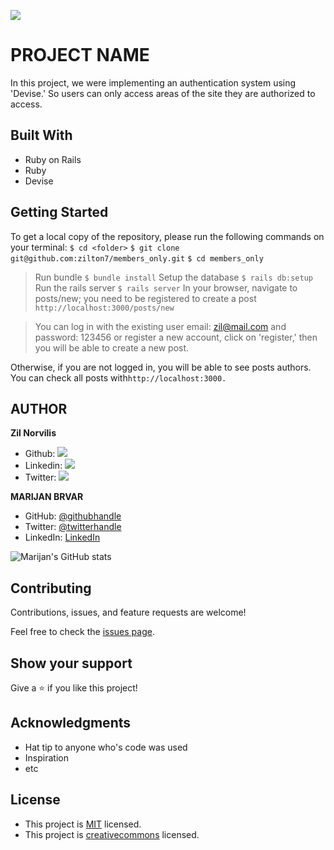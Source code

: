 ![](https://img.shields.io/badge/Microverse-blueviolet)

# PROJECT NAME

In this project, we were implementing an authentication system using 'Devise.' 
So users can only access areas of the site they are authorized to access.

## Built With
- Ruby on Rails
- Ruby
- Devise

## Getting Started

To get a local copy of the repository, please run the following commands on your terminal: 
`$ cd <folder>`
`$ git clone git@github.com:zilton7/members_only.git`
`$ cd members_only`
> Run bundle
`$ bundle install`
> Setup the database `$ rails db:setup`
> Run the rails server `$ rails server`
> In your browser, navigate to posts/new; you need to be registered to create a post `http://localhost:3000/posts/new`

> You can log in with the existing user email: zil@mail.com and password: 123456 or register a new account, click on 'register,' then you will be able to create a new post.

Otherwise, if you are not logged in, you will be able to see posts authors. You can check all posts with`http://localhost:3000.`

## AUTHOR

**Zil Norvilis**

- Github: [![](https://img.shields.io/badge/GitHub-100000?style=for-the-badge&logo=github&logoColor=white)](https://github.com/zilton7)
- Linkedin: [![](https://img.shields.io/badge/LinkedIn-0077B5?style=for-the-badge&logo=linkedin&logoColor=white)](https://www.linkedin.com/in/zil-norvilis/)
- Twitter: [![](https://img.shields.io/badge/Twitter-1DA1F2?style=for-the-badge&logo=twitter&logoColor=white)](https://twitter.com/devnor7)

**MARIJAN BRVAR**

- GitHub: [@githubhandle](https://github.com/marijanbrvar)
- Twitter: [@twitterhandle](https://twitter.com/marijanbrvar)
- LinkedIn: [LinkedIn](https://linkedin.com/in/marijanbrvar)

![Marijan's GitHub stats](https://github-readme-stats.vercel.app/api?username=marijanbrvar&count_private=true&theme=dark&show_icons=true)


## Contributing

Contributions, issues, and feature requests are welcome!

Feel free to check the [issues page](https://github.com/zilton7/micro-reddit/issues).

## Show your support

Give a ⭐️ if you like this project!

## Acknowledgments

- Hat tip to anyone who's code was used
- Inspiration
- etc

## License

- This project is [MIT](https://opensource.org/licenses/MIT) licensed.
- This project is [creativecommons](https://creativecommons.org/licenses/by-nc/4.0/) licensed.

